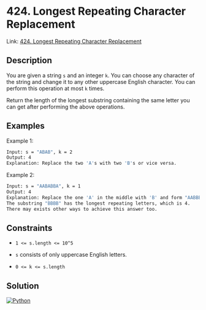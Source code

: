 # 424. Longest Repeating Character Replacement

Link: [424. Longest Repeating Character Replacement](https://leetcode.com/problems/longest-repeating-character-replacement)

## Description

You are given a string `s` and an integer `k`. You can choose any character of the string and change it to any other uppercase English character. You can perform this operation at most `k` times.

Return the length of the longest substring containing the same letter you can get after performing the above operations.

## Examples

Example 1:

```bash
Input: s = "ABAB", k = 2
Output: 4
Explanation: Replace the two 'A's with two 'B's or vice versa.
```

Example 2:

```bash
Input: s = "AABABBA", k = 1
Output: 4
Explanation: Replace the one 'A' in the middle with 'B' and form "AABBBBA".
The substring "BBBB" has the longest repeating letters, which is 4.
There may exists other ways to achieve this answer too.
```

## Constraints

- `1 <= s.length <= 10^5`

- `s` consists of only uppercase English letters.

- `0 <= k <= s.length`

## Solution

[![Python](https://img.shields.io/badge/-Python-black?style=for-the-badge&logo=python)](./solution.py)
